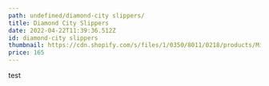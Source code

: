 ```yaml
---
path: undefined/diamond-city slippers/
title: Diamond City Slippers
date: 2022-04-22T11:39:36.512Z
id: diamond-city slippers
thumbnail: https://cdn.shopify.com/s/files/1/0350/8011/0218/products/Midland_1120_4592__56148_800x800.jpg?v=1613630964
price: 165
---
```

test